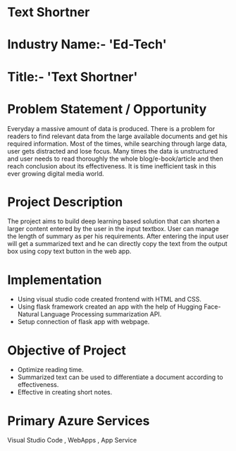 # Text Shortner

# Industry Name:- 'Ed-Tech'

# Title:- 'Text Shortner'

# Problem Statement / Opportunity
Everyday a massive amount of data is  produced. There is a problem for readers to find relevant data from the large available documents and get his required information. Most of the times, while searching through large data, user gets distracted and lose focus. Many times the data is unstructured and user needs to read thoroughly the whole blog/e-book/article and then reach conclusion about its effectiveness. It is time inefficient task in this ever growing digital media world.

# Project Description
The project aims to build deep learning based solution that can shorten a larger content entered by the user in the input textbox. User can manage the length of summary as per his requirements. After entering the input user will get a summarized text and he can directly copy the text from the output box using copy text button in the web app.

# Implementation
- Using visual studio code created frontend with HTML and CSS.
- Using flask framework created an app with the help of Hugging 
  Face-Natural Language Processing summarization API.
- Setup connection of flask app with webpage.

# Objective of Project
- Optimize reading time.
- Summarized text can be used to differentiate a document according to effectiveness.
- Effective in creating short notes.

# Primary Azure Services
  Visual Studio Code  ,  WebApps  ,  App Service